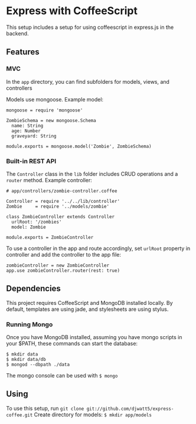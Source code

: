 Express with CoffeeScript
=========================

This setup includes a setup for using coffeescript in express.js in the backend.

## Features

### MVC

In the `app` directory, you can find subfolders for models, views, and controllers

Models use mongoose. Example model:
    
    mongoose = require 'mongoose'

    ZombieSchema = new mongoose.Schema
      name: String
      age: Number
      graveyard: String

    module.exports = mongoose.model('Zombie', ZombieSchema)

### Built-in REST API

The `Controller` class in the `lib` folder includes CRUD operations and a `router` method. Example controller:
    
    # app/controllers/zombie-controller.coffee
    
    Controller = require '../../lib/controller'
    Zombie     = require '../models/zombie'

    class ZombieController extends Controller
      urlRoot: '/zombies'
      model: Zombie

    module.exports = ZombieController

To use a controller in the app and route accordingly, set `urlRoot` property in controller and add the controller to the app file:
    
    zombieController = new ZombieController
    app.use zombieController.router(rest: true)

## Dependencies

This project requires CoffeeScript and MongoDB installed locally.
By default, templates are using jade, and stylesheets are using stylus.

### Running Mongo

Once you have MongoDB installed, assuming you have mongo scripts in your $PATH, these commands can start the database:

    $ mkdir data
    $ mkdir data/db
    $ mongod --dbpath ./data

The mongo console can be used with `$ mongo`

## Using

To use this setup, run `git clone git://github.com/djwatt5/express-coffee.git`
Create directory for models: `$ mkdir app/models`
